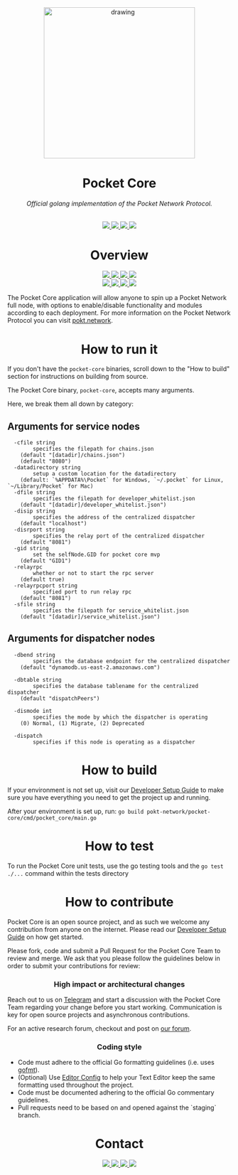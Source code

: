 <div align="center">
  <a href="https://www.pokt.network">
    <img src="https://pokt.network/wp-content/uploads/2018/12/Logo-488x228-px.png" alt="drawing" width="340"/>
  </a>
</div>
<h1 align="center">Pocket Core</h1>
<h6 align="center">Official golang implementation of the Pocket Network Protocol.</h6>
<div align="center">
  <a  href="https://godoc.org/github.com/pokt-network/pocket-core">
    <img src="https://img.shields.io/badge/godoc-reference-blue.svg"/>
  </a>
  <a  href="https://goreportcard.com/report/github.com/pokt-network/pocket-core">
    <img src="https://goreportcard.com/badge/github.com/pokt-network/pocket-core"/>
    </a>
  <a href="https://golang.org">
  <img  src="https://img.shields.io/badge/golang-v1.11-red.svg"/>
    </a>
  <a  href="https://github.com/tools/godep" >
    <img src="https://img.shields.io/badge/godep-dependency-71a3d9.svg"/>
  </a>
</div>

<h1 align="center"> Overview</h1>
  <div align="center">
    <a  href="https://github.com/pokt-network/pocket-core/releases">
      <img src="https://img.shields.io/github/release-pre/pokt-network/pocket-core.svg"/>
    </a>
    <a href="https://circleci.com/gh/pokt-network/pocket-core/tree/staging">
      <img src="https://circleci.com/gh/pokt-network/pocket-core/tree/staging.svg?style=svg"/>
    </a>
    <a  href="https://github.com/pokt-network/pocket-core/pulse">
      <img src="https://img.shields.io/github/contributors/pokt-network/pocket-core.svg"/>
    </a>
    <a href="https://opensource.org/licenses/MIT">
      <img src="https://img.shields.io/badge/License-MIT-blue.svg"/>
    </a>
    <br >
    <a href="https://github.com/pokt-network/pocket-core/pulse">
      <img src="https://img.shields.io/github/last-commit/pokt-network/pocket-core.svg"/>
    </a>
    <a href="https://github.com/pokt-network/pocket-core/pulls">
      <img src="https://img.shields.io/github/issues-pr/pokt-network/pocket-core.svg"/>
    </a>
    <a href="https://github.com/pokt-network/pocket-core/releases">
      <img src="https://img.shields.io/badge/platform-linux%20%7C%20windows%20%7C%20macos-pink.svg"/>
    </a>
    <a href="https://github.com/pokt-network/pocket-core/issues">
      <img src="https://img.shields.io/github/issues-closed/pokt-network/pocket-core.svg"/>
    </a>
</div>

The Pocket Core application will allow anyone to spin up a Pocket Network full node, with options to enable/disable functionality and modules according to each deployment. For more information on the Pocket Network Protocol you can visit <a href="https://pokt.network">pokt.network</a>.

<h1 align="center">How to run it</h1>

If you don't have the `pocket-core` binaries, scroll down to the "How to build" section for instructions on building from source.

The Pocket Core binary, `pocket-core`, accepts many arguments.

Here, we break them all down by category:

<h2> Arguments for service nodes</h2>

```
  -cfile string
    	specifies the filepath for chains.json 
	(default "[datadir]/chains.json")
	(default "8080")
  -datadirectory string
    	setup a custom location for the datadirectory 
	(default: `%APPDATA%\Pocket` for Windows, `~/.pocket` for Linux, `~/Library/Pocket` for Mac)
  -dfile string
    	specifies the filepath for developer_whitelist.json 
	(default "[datadir]/developer_whitelist.json")
  -disip string
    	specifies the address of the centralized dispatcher 
	(default "localhost")
  -disrport string
    	specifies the relay port of the centralized dispatcher 
	(default "8081")
  -gid string
    	set the selfNode.GID for pocket core mvp 
	(default "GID1")
  -relayrpc
    	whether or not to start the rpc server 
	(default true)
  -relayrpcport string
    	specified port to run relay rpc 
	(default "8081")
  -sfile string
    	specifies the filepath for service_whitelist.json 
	(default "[datadir]/service_whitelist.json")
```

<h2>Arguments for dispatcher nodes</h2>

```
  -dbend string
    	specifies the database endpoint for the centralized dispatcher 
	(default "dynamodb.us-east-2.amazonaws.com")

  -dbtable string
    	specifies the database tablename for the centralized dispatcher 
	(default "dispatchPeers")
		
  -dismode int
    	specifies the mode by which the dispatcher is operating 
	(0) Normal, (1) Migrate, (2) Deprecated
	
  -dispatch
      	specifies if this node is operating as a dispatcher
```

<h1 align="center">How to build</h1>
If your environment is not set up, visit our <a href="https://github.com/pokt-network/pocket-core/wiki/Developer-Setup-Guide">Developer Setup Guide</a> to make sure you have everything you need to get the project up and running.

After your environment is set up, run: `go build pokt-network/pocket-core/cmd/pocket_core/main.go`

<h1 align="center">How to test</h1>

To run the Pocket Core unit tests, use the go testing tools and the `go test ./...` command within the tests directory

<h1 align="center">How to contribute</h1>
Pocket Core is an open source project, and as such we welcome any contribution from anyone on the internet. Please read our <a href="https://github.com/pokt-network/pocket-core/wiki/Developer-Setup-Guide">Developer Setup Guide</a> on how get started.

Please fork, code and submit a Pull Request for the Pocket Core Team to review and merge. We ask that you please follow the guidelines below in order to submit your contributions for review:

<h3 align="center">High impact or architectural changes</h3>
Reach out to us on <a href="https://t.me/POKTnetwork">Telegram</a> and start a discussion with the Pocket Core Team regarding your change before you start working. Communication is key for open source projects and asynchronous contributions.

For an active research forum, checkout and post on <a href="https://research.pokt.network">our forum</a>.

<h3 align="center">Coding style</h3>
<ul>
	<li>Code must adhere to the official Go formatting guidelines (i.e. uses <a href="https://golang.org/cmd/gofmt">gofmt</a>).</li>

  <li>(Optional) Use <a href="https://editorconfig.org">Editor Config</a> to help your Text Editor keep the same formatting used throughout the project.</li>

  <li>Code must be documented adhering to the official Go commentary guidelines.</li>

  <li>Pull requests need to be based on and opened against the `staging` branch.</.i>
</ul>

<h1 align="center">Contact</h1>
<div align="center">
  <a  href="https://twitter.com/poktnetwork" >
    <img src="https://img.shields.io/twitter/url/http/shields.io.svg?style=social">
  </a>
  <a href="https://t.me/POKTnetwork">
    <img src="https://img.shields.io/badge/Telegram-blue.svg">
  </a>
  <a href="https://www.facebook.com/POKTnetwork" >
  <img src="https://img.shields.io/badge/Facebook-red.svg">
  </a>
  <a href="https://research.pokt.network">
  <img src="https://img.shields.io/discourse/https/research.pokt.network/posts.svg">
  </a>
</div>
